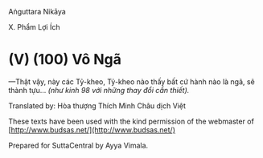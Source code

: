  

Aṅguttara Nikāya

X. Phẩm Lợi Ích

# (V) (100) Vô Ngã

—Thật vậy, này các Tỷ-kheo, Tỷ-kheo nào thấy bất cứ hành nào là ngã, sẽ thành tựu... _(như kinh 98 với những thay đổi cần thiết)._

Translated by: Hòa thượng Thích Minh Châu dịch Việt

These texts have been used with the kind permission of the webmaster of [http://www.budsas.net/](http://www.budsas.net/)

Prepared for SuttaCentral by Ayya Vimala.